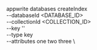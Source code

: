 appwrite databases createIndex \
        --databaseId <DATABASE_ID> \
        --collectionId <COLLECTION_ID> \
        --key '' \
        --type key \
        --attributes one two three \


